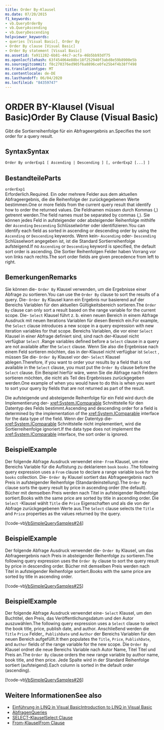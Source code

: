 ```yaml
---
title: Order By-Klausel
ms.date: 07/20/2015
f1_keywords:
- vb.QueryOrderBy
- vb.QueryAscending
- vb.QueryDescending
helpviewer_keywords:
- queries [Visual Basic], Order By
- Order By clause [Visual Basic]
- Order By statement [Visual Basic]
ms.assetid: fa911282-6b81-44c7-acfa-46b5bb93df75
ms.openlocfilehash: 63f454064e88bc18f252940f3abd8e59b8900e5b
ms.sourcegitcommit: f8c270376ed905f6a8896ce0fe25b4f4b38ff498
ms.translationtype: MT
ms.contentlocale: de-DE
ms.lasthandoff: 06/04/2020
ms.locfileid: "84359747"
---
```

# <a name="order-by-clause-visual-basic"></a><span data-ttu-id="92c86-102">ORDER BY-Klausel (Visual Basic)</span><span class="sxs-lookup"><span data-stu-id="92c86-102">Order By Clause (Visual Basic)</span></span>
<span data-ttu-id="92c86-103">Gibt die Sortierreihenfolge für ein Abfrageergebnis an.</span><span class="sxs-lookup"><span data-stu-id="92c86-103">Specifies the sort order for a query result.</span></span>  
  
## <a name="syntax"></a><span data-ttu-id="92c86-104">Syntax</span><span class="sxs-lookup"><span data-stu-id="92c86-104">Syntax</span></span>  
  
```vb  
Order By orderExp1 [ Ascending | Descending ] [, orderExp2 [...] ]  
```  
  
## <a name="parts"></a><span data-ttu-id="92c86-105">Bestandteile</span><span class="sxs-lookup"><span data-stu-id="92c86-105">Parts</span></span>  
 `orderExp1`  
 <span data-ttu-id="92c86-106">Erforderlich.</span><span class="sxs-lookup"><span data-stu-id="92c86-106">Required.</span></span> <span data-ttu-id="92c86-107">Ein oder mehrere Felder aus dem aktuellen Abfrageergebnis, die die Reihenfolge der zurückgegebenen Werte bestimmen.</span><span class="sxs-lookup"><span data-stu-id="92c86-107">One or more fields from the current query result that identify how to order the returned values.</span></span> <span data-ttu-id="92c86-108">Die Feldnamen müssen durch Kommas (,) getrennt werden.</span><span class="sxs-lookup"><span data-stu-id="92c86-108">The field names must be separated by commas (,).</span></span> <span data-ttu-id="92c86-109">Sie können jedes Feld in aufsteigender oder absteigender Reihenfolge mithilfe der `Ascending` `Descending` Schlüsselwörter oder identifizieren.</span><span class="sxs-lookup"><span data-stu-id="92c86-109">You can identify each field as sorted in ascending or descending order by using the `Ascending` or `Descending` keywords.</span></span> <span data-ttu-id="92c86-110">Wenn kein- `Ascending` oder- `Descending` Schlüsselwort angegeben ist, ist die Standard Sortierreihenfolge aufsteigend.</span><span class="sxs-lookup"><span data-stu-id="92c86-110">If no `Ascending` or `Descending` keyword is specified, the default sort order is ascending.</span></span> <span data-ttu-id="92c86-111">Die Sortier Reihenfolgen Felder haben Vorrang vor von links nach rechts.</span><span class="sxs-lookup"><span data-stu-id="92c86-111">The sort order fields are given precedence from left to right.</span></span>  
  
## <a name="remarks"></a><span data-ttu-id="92c86-112">Bemerkungen</span><span class="sxs-lookup"><span data-stu-id="92c86-112">Remarks</span></span>  
 <span data-ttu-id="92c86-113">Sie können die- `Order By` Klausel verwenden, um die Ergebnisse einer Abfrage zu sortieren.</span><span class="sxs-lookup"><span data-stu-id="92c86-113">You can use the `Order By` clause to sort the results of a query.</span></span> <span data-ttu-id="92c86-114">Die- `Order By` Klausel kann ein Ergebnis nur basierend auf der Bereichs Variablen für den aktuellen Gültigkeitsbereich sortieren.</span><span class="sxs-lookup"><span data-stu-id="92c86-114">The `Order By` clause can only sort a result based on the range variable for the current scope.</span></span> <span data-ttu-id="92c86-115">Die- `Select` Klausel führt z. b. einen neuen Bereich in einem Abfrage Ausdruck mit neuen Iterations Variablen für diesen Bereich ein.</span><span class="sxs-lookup"><span data-stu-id="92c86-115">For example, the `Select` clause introduces a new scope in a query expression with new iteration variables for that scope.</span></span> <span data-ttu-id="92c86-116">Bereichs Variablen, die vor einer `Select` Klausel in einer Abfrage definiert sind, sind nach der-Klausel nicht verfügbar `Select` .</span><span class="sxs-lookup"><span data-stu-id="92c86-116">Range variables defined before a `Select` clause in a query are not available after the `Select` clause.</span></span> <span data-ttu-id="92c86-117">Wenn Sie also die Ergebnisse nach einem Feld sortieren möchten, das in der-Klausel nicht verfügbar ist `Select` , müssen Sie die- `Order By` Klausel vor der- `Select` Klausel ablegen.</span><span class="sxs-lookup"><span data-stu-id="92c86-117">Therefore, if you want to order your results by a field that is not available in the `Select` clause, you must put the `Order By` clause before the `Select` clause.</span></span> <span data-ttu-id="92c86-118">Ein Beispiel hierfür wäre, wenn Sie die Abfrage nach Feldern sortieren möchten, die nicht als Teil des Ergebnisses zurückgegeben werden.</span><span class="sxs-lookup"><span data-stu-id="92c86-118">One example of when you would have to do this is when you want to sort your query by fields that are not returned as part of the result.</span></span>  
  
 <span data-ttu-id="92c86-119">Die aufsteigende und absteigende Reihenfolge für ein Feld wird durch die Implementierung der- <xref:System.IComparable> Schnittstelle für den Datentyp des Felds bestimmt.</span><span class="sxs-lookup"><span data-stu-id="92c86-119">Ascending and descending order for a field is determined by the implementation of the <xref:System.IComparable> interface for the data type of the field.</span></span> <span data-ttu-id="92c86-120">Wenn der Datentyp die- <xref:System.IComparable> Schnittstelle nicht implementiert, wird die Sortierreihenfolge ignoriert.</span><span class="sxs-lookup"><span data-stu-id="92c86-120">If the data type does not implement the <xref:System.IComparable> interface, the sort order is ignored.</span></span>  
  
## <a name="example"></a><span data-ttu-id="92c86-121">Beispiel</span><span class="sxs-lookup"><span data-stu-id="92c86-121">Example</span></span>  
 <span data-ttu-id="92c86-122">Der folgende Abfrage Ausdruck verwendet eine- `From` Klausel, um eine Bereichs Variable für die Auflistung zu deklarieren `book` `books` .</span><span class="sxs-lookup"><span data-stu-id="92c86-122">The following query expression uses a `From` clause to declare a range variable `book` for the `books` collection.</span></span> <span data-ttu-id="92c86-123">Die- `Order By` Klausel sortiert das Abfrageergebnis nach Preis in aufsteigender Reihenfolge (Standardeinstellung).</span><span class="sxs-lookup"><span data-stu-id="92c86-123">The `Order By` clause sorts the query result by price in ascending order (the default).</span></span> <span data-ttu-id="92c86-124">Bücher mit demselben Preis werden nach Titel in aufsteigender Reihenfolge sortiert.</span><span class="sxs-lookup"><span data-stu-id="92c86-124">Books with the same price are sorted by title in ascending order.</span></span> <span data-ttu-id="92c86-125">Die `Select` -Klausel wählt `Title` die `Price` Eigenschaften und als die von der Abfrage zurückgegebenen Werte aus.</span><span class="sxs-lookup"><span data-stu-id="92c86-125">The `Select` clause selects the `Title` and `Price` properties as the values returned by the query.</span></span>  
  
 [!code-vb[VbSimpleQuerySamples#24](~/samples/snippets/visualbasic/VS_Snippets_VBCSharp/VbSimpleQuerySamples/VB/QuerySamples1.vb#24)]  
  
## <a name="example"></a><span data-ttu-id="92c86-126">Beispiel</span><span class="sxs-lookup"><span data-stu-id="92c86-126">Example</span></span>  
 <span data-ttu-id="92c86-127">Der folgende Abfrage Ausdruck verwendet die- `Order By` Klausel, um das Abfrageergebnis nach Preis in absteigender Reihenfolge zu sortieren.</span><span class="sxs-lookup"><span data-stu-id="92c86-127">The following query expression uses the `Order By` clause to sort the query result by price in descending order.</span></span> <span data-ttu-id="92c86-128">Bücher mit demselben Preis werden nach Titel in aufsteigender Reihenfolge sortiert.</span><span class="sxs-lookup"><span data-stu-id="92c86-128">Books with the same price are sorted by title in ascending order.</span></span>  
  
 [!code-vb[VbSimpleQuerySamples#25](~/samples/snippets/visualbasic/VS_Snippets_VBCSharp/VbSimpleQuerySamples/VB/QuerySamples1.vb#25)]  
  
## <a name="example"></a><span data-ttu-id="92c86-129">Beispiel</span><span class="sxs-lookup"><span data-stu-id="92c86-129">Example</span></span>  
 <span data-ttu-id="92c86-130">Der folgende Abfrage Ausdruck verwendet eine- `Select` Klausel, um den Buchtitel, den Preis, das Veröffentlichungsdatum und den Autor auszuwählen.</span><span class="sxs-lookup"><span data-stu-id="92c86-130">The following query expression uses a `Select` clause to select the book title, price, publish date, and author.</span></span> <span data-ttu-id="92c86-131">Anschließend werden die `Title` `Price` Felder,, `PublishDate` und `Author` der Bereichs Variablen für den neuen Bereich aufgefüllt.</span><span class="sxs-lookup"><span data-stu-id="92c86-131">It then populates the `Title`, `Price`, `PublishDate`, and `Author` fields of the range variable for the new scope.</span></span> <span data-ttu-id="92c86-132">Die `Order By` Klausel ordnet die neue Bereichs Variable nach Autor Name, Titel Titel und Preis an.</span><span class="sxs-lookup"><span data-stu-id="92c86-132">The `Order By` clause orders the new range variable by author name, book title, and then price.</span></span> <span data-ttu-id="92c86-133">Jede Spalte wird in der Standard Reihenfolge sortiert (aufsteigend).</span><span class="sxs-lookup"><span data-stu-id="92c86-133">Each column is sorted in the default order (ascending).</span></span>  
  
 [!code-vb[VbSimpleQuerySamples#26](~/samples/snippets/visualbasic/VS_Snippets_VBCSharp/VbSimpleQuerySamples/VB/QuerySamples1.vb#26)]  
  
## <a name="see-also"></a><span data-ttu-id="92c86-134">Weitere Informationen</span><span class="sxs-lookup"><span data-stu-id="92c86-134">See also</span></span>

- [<span data-ttu-id="92c86-135">Einführung in LINQ in Visual Basic</span><span class="sxs-lookup"><span data-stu-id="92c86-135">Introduction to LINQ in Visual Basic</span></span>](../../programming-guide/language-features/linq/introduction-to-linq.md)
- [<span data-ttu-id="92c86-136">Abfragen</span><span class="sxs-lookup"><span data-stu-id="92c86-136">Queries</span></span>](index.md)
- [<span data-ttu-id="92c86-137">SELECT-Klausel</span><span class="sxs-lookup"><span data-stu-id="92c86-137">Select Clause</span></span>](select-clause.md)
- [<span data-ttu-id="92c86-138">From-Klausel</span><span class="sxs-lookup"><span data-stu-id="92c86-138">From Clause</span></span>](from-clause.md)
